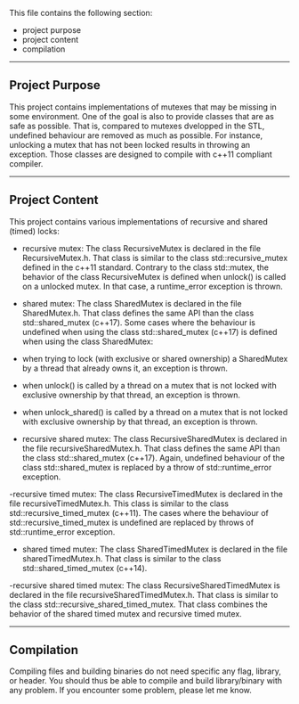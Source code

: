This file contains the following section:
- project purpose
- project content
- compilation
---------------------------------------------
Project Purpose
---------------------------------------------
This project contains implementations of mutexes that may be missing in some environment. One of the goal is also to provide classes that are as safe as possible. That is, compared to mutexes dvelopped in the STL, undefined behaviour are removed as much as possible. For instance, unlocking a mutex that has not been locked results in throwing an exception.
Those classes are designed to compile with c++11 compliant compiler.

---------------------------------------------
Project Content
---------------------------------------------

This project contains various implementations of recursive and shared (timed) locks:
- recursive mutex: The class RecursiveMutex is declared in the file RecursiveMutex.h. That class is similar to the class std::recursive_mutex defined in the c++11 standard. Contrary to the class std::mutex, the behavior of the class RecursiveMutex is defined when unlock() is called on a unlocked mutex. In that case, a runtime_error exception is thrown. 


- shared mutex: The class SharedMutex is declared in the file SharedMutex.h. That class defines the same API than the class std::shared_mutex (c++17). Some cases where the behaviour is undefined when using the class std::shared_mutex (c++17) is defined when using the class SharedMutex:
- when trying to lock (with exclusive or shared ownership) a SharedMutex by a thread that already owns it, an exception is thrown.
- when unlock() is called by a thread on a mutex that is not locked with exclusive ownership by that thread, an exception is thrown.
- when unlock_shared() is called by a thread on a mutex that is not locked with exclusive ownership by that thread, an exception is thrown.

- recursive shared mutex: The class RecursiveSharedMutex is declared in the file recursiveSharedMutex.h. That class defines the same API than the class std::shared_mutex (c++17). Again, undefined behaviour of the class std::shared_mutex is replaced by a throw of std::runtime_error exception.

-recursive timed mutex: The class RecursiveTimedMutex is declared in the file recursiveTimedMutex.h. This class is similar to the class std::recursive_timed_mutex (c++11). The cases where the behaviour of std::recursive_timed_mutex is undefined are replaced by throws of std::runtime_error exception.

- shared timed mutex: The class SharedTimedMutex is declared in the file sharedTimedMutex.h. That class is similar to the class std::shared_timed_mutex (c++14).

-recursive shared timed mutex: The class RecursiveSharedTimedMutex is declared in the file recursiveSharedTimedMutex.h. That class is similar to the class std::recursive_shared_timed_mutex. That class combines the behavior of the shared timed mutex and recursive timed mutex.

---------------------------------------------
Compilation
---------------------------------------------

Compiling files and building binaries do not need specific any flag, library, or header. You should thus be able to compile and build library/binary with any problem. If you encounter some problem, please let me know.  
